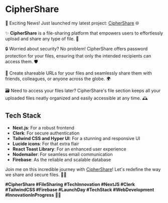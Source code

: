 # CipherShare

🚀 Exciting News! Just launched my latest project: [CipherShare](https://cipher-share.vercel.app/) 🌐

✨ **CipherShare** is a file-sharing platform that empowers users to effortlessly upload and share any type of file. 📂

🔒 Worried about security? No problem! CipherShare offers password protection for your files, ensuring that only the intended recipients can access them. 🛡️

📎 Create shareable URLs for your files and seamlessly share them with friends, colleagues, or anyone across the globe. 🌍

🗃️ Need to access your files later? CipherShare's file section keeps all your uploaded files neatly organized and easily accessible at any time. 🕰️

## Tech Stack

- **Next.js**: For a robust frontend
- **Clerk**: For secure authentication
- **Tailwind CSS and Hyper UI**: For a stunning and responsive UI
- **Lucide icons**: For that extra flair
- **React Toast Library**: For an enhanced user experience
- **Nodemailer**: For seamless email communication
- **Firebase**: As the reliable and scalable database

Join me on this incredible journey with [CipherShare](https://cipher-share.vercel.app/)! Let's redefine the way we share and secure files. 🚀🔐

**#CipherShare #FileSharing #TechInnovation #NextJS #Clerk #TailwindCSS #Firebase #LaunchDay #TechStack #WebDevelopment #InnovationInProgress** 🔗🚀


